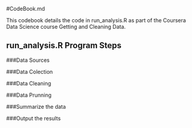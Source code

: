 #CodeBook.md

This codebook details the code in run_analysis.R as part of the Coursera Data Science course Getting and Cleaning Data.

## run_analysis.R Program Steps
###Data Sources

###Data Colection

###Data Cleaning

###Data Prunning

###Summarize the data

###Output the results

